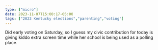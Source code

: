 ```yaml
---
type: ["micro"]
date: 2023-11-07T15:00:17-05:00
tags: ["2023 Kentucky elections","parenting","voting"]
---
```

Did early voting on Saturday, so I guess my civic contribution for today is giving kiddo extra screen time while her school is being used as a polling place.
